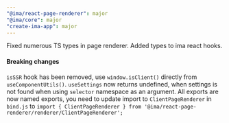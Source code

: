 ```yaml
---
"@ima/react-page-renderer": major
"@ima/core": major
"create-ima-app": major
---
```


Fixed numerous TS types in page renderer.
Added types to ima react hooks.

#### Breaking changes

`isSSR` hook has been removed, use `window.isClient()` directly from `useComponentUtils()`.
`useSettings` now returns undefined, when settings is not found when using `selector` namespace as an argument.
All exports are now named exports, you need to update import to `ClientPageRenderer` in `bind.js` to `import { ClientPageRenderer } from '@ima/react-page-renderer/renderer/ClientPageRenderer';`
